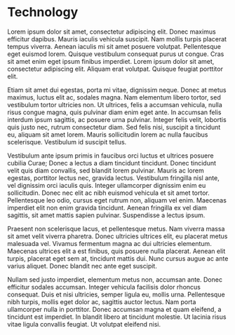 # Technology

Lorem ipsum dolor sit amet, consectetur adipiscing elit. Donec maximus efficitur dapibus. Mauris iaculis vehicula suscipit. Nam mollis turpis placerat tempus viverra. Aenean iaculis mi sit amet posuere volutpat. Pellentesque eget euismod lorem. Quisque vestibulum consequat purus ut congue. Cras sit amet enim eget ipsum finibus imperdiet. Lorem ipsum dolor sit amet, consectetur adipiscing elit. Aliquam erat volutpat. Quisque feugiat porttitor elit.

Etiam sit amet dui egestas, porta mi vitae, dignissim neque. Donec at metus maximus, luctus elit ac, sodales magna. Nam elementum libero tortor, sed vestibulum tortor ultricies non. Ut ultrices, felis a accumsan vehicula, nulla risus congue magna, quis pulvinar diam enim eget ante. In accumsan felis interdum ipsum sagittis, ac posuere urna pulvinar. Integer felis velit, lobortis quis justo nec, rutrum consectetur diam. Sed felis nisi, suscipit a tincidunt eu, aliquam sit amet lorem. Mauris sollicitudin lorem ac nulla faucibus scelerisque. Vestibulum id suscipit tellus.

Vestibulum ante ipsum primis in faucibus orci luctus et ultrices posuere cubilia Curae; Donec a lectus a diam tincidunt tincidunt. Donec tincidunt velit quis diam convallis, sed blandit lorem pulvinar. Mauris ac lorem egestas, porttitor lectus nec, gravida lectus. Vestibulum fringilla nisl ante, vel dignissim orci iaculis quis. Integer ullamcorper dignissim enim eu sollicitudin. Donec nec elit ac nibh euismod vehicula et sit amet tortor. Pellentesque leo odio, cursus eget rutrum non, aliquam vel enim. Maecenas imperdiet elit non enim gravida tincidunt. Aenean fringilla ex vel diam sagittis, sit amet mattis sapien pulvinar. Suspendisse a lectus ipsum.

Praesent non scelerisque lacus, et pellentesque metus. Nam viverra massa sit amet velit viverra pharetra. Donec ultricies ultrices elit, eu placerat metus malesuada vel. Vivamus fermentum magna ac dui ultricies elementum. Maecenas ultrices elit a est finibus, quis posuere nulla placerat. Aenean elit turpis, placerat eget sem at, tincidunt mattis dui. Nunc cursus augue ac ante varius aliquet. Donec blandit nec ante eget suscipit.

Nullam sed justo imperdiet, elementum metus non, accumsan ante. Donec efficitur sodales accumsan. Integer vehicula facilisis dolor rhoncus consequat. Duis et nisi ultricies, semper ligula eu, mollis urna. Pellentesque nibh turpis, mollis eget dolor ac, sagittis auctor lectus. Nam porta ullamcorper nulla in porttitor. Donec accumsan magna et quam eleifend, a tincidunt est imperdiet. In blandit libero at tincidunt molestie. Ut lacinia risus vitae ligula convallis feugiat. Ut volutpat eleifend nisi.